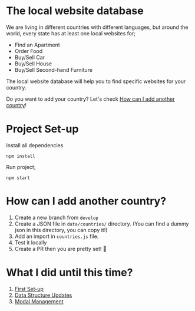 # The local website database
We are living in different countries with different languages, but around the world, every state has at least one local websites for;

* Find an Apartment
* Order Food
* Buy/Sell Car
* Buy/Sell House
* Buy/Sell Second-hand Furniture

The local website database will help you to find specific websites for your country.

Do you want to add your country? Let's check [How can I add another country](#how-can-I-add-another-country)!

# Project Set-up
Install all dependencies
```
npm install
```

Run project;
``` 
npm start
```

# How can I add another country?
1. Create a new branch from `develop`
2. Create a JSON file in `data/countries/` directory. (You can find a dummy json in this directory, you can copy it!)
3. Add an import in `countries.js` file.
4. Test it locally
5. Create a PR then you are pretty set! 🎉  

# What I did until this time?
1. [First Set-up](https://github.com/volcanioo/local-websites/pull/1)
2. [Data Structure Updates](https://github.com/volcanioo/local-websites/pull/2)
3. [Modal Management](https://github.com/volcanioo/local-websites/pull/4)
